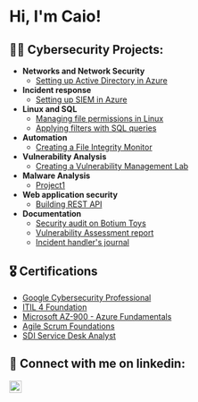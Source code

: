 <h1>Hi, I'm Caio! </h1>

<h2>👨‍💻 Cybersecurity Projects:</h2>

- <b>Networks and Network Security</b>
  - [Setting up Active Directory in Azure](https://github.com/joshmadakor1/Algorithms-Practice)
- <b>Incident response</b>
  - [Setting up SIEM in Azure](https://github.com/joshmadakor1/Algorithms-Practice)
- <b>Linux and SQL</b>
  - [Managing file permissions in Linux](https://github.com/joshmadakor1/Algorithms-Practice)
  - [Applying filters with SQL queries](https://github.com/joshmadakor1/Algorithms-Practice)
- <b>Automation</b>
  - [Creating a File Integrity Monitor](https://github.com/joshmadakor1/Algorithms-Practice)
- <b>Vulnerability Analysis</b>
  - [Creating a Vulnerability Management Lab](https://github.com/joshmadakor1/Algorithms-Practice)
- <b>Malware Analysis</b>
  - [Project1](https://github.com/joshmadakor1/Algorithms-Practice)
- <b>Web application security</b>
  - [Building REST API](https://github.com/joshmadakor1/Algorithms-Practice)
- <b>Documentation</b>
  - [Security audit on Botium Toys](https://github.com/joshmadakor1/Algorithms-Practice)
  - [Vulnerability Assessment report](https://github.com/joshmadakor1/Algorithms-Practice)
  - [Incident handler's journal](https://github.com/joshmadakor1/Algorithms-Practice)
    
<h2>🎖️ Certifications</h2>

- [Google Cybersecurity Professional](https://drive.google.com/file/d/1BOWndfstoL3aiVBWrHsJG-N8gTBZnQsD/view?usp=drivesdk)
- [ITIL 4 Foundation](https://drive.google.com/file/d/1E2hV9ODdsEPH2SWXditqTkI6OwNhZFrW/view?usp=drivesdk)
- [Microsoft AZ-900 - Azure Fundamentals](https://drive.google.com/file/d/1BKMzw1n1UQnjaSUjQD14dmr7da_nKIqS/view?usp=drivesdk)
- [Agile Scrum Foundations](https://drive.google.com/file/d/1MMqVppJIRGpW4R_Lg1RWhgw48Dglk9kh/view?usp=drivesdk)
- [SDI Service Desk Analyst](https://drive.google.com/file/d/1BOZIiQcT_uu9S8Emhp0RX4SUMCjgbRSS/view?usp=drivesdk)

<h2> 🤳 Connect with me on linkedin:</h2>


[<img align="left" alt="JoshMadakor | LinkedIn" width="22px" src="https://cdn.jsdelivr.net/npm/simple-icons@v3/icons/linkedin.svg" />][linkedin]

[linkedin]: https://www.linkedin.com/in/caio-macedo-aab71b162/

<!--
**joshmadakor1/joshmadakor1** is a ✨ _special_ ✨ repository because its `README.md` (this file) appears on your GitHub profile.

Here are some ideas to get you started:

- 🔭 I’m currently working on ...
- 🌱 I’m currently learning ...
- 👯 I’m looking to collaborate on ...
- 🤔 I’m looking for help with ...
- 💬 Ask me about ...
- 📫 How to reach me: ...
- 😄 Pronouns: ...
- ⚡ Fun fact: ...
-->
